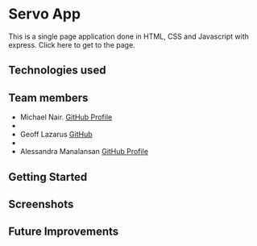 # Servo App

This is a single page application done in HTML, CSS and Javascript with express. Click here to get to the page.

## Technologies used

## Team members
- Michael Nair. [GitHub Profile](https://github.com/MichaelPNair)
-
- Geoff Lazarus [GitHub](https://github.com/geoffjlazarus/)
-
- Alessandra Manalansan [GitHub Profile](https://github.com/alesmnlnsan)

## Getting Started

## Screenshots

## Future Improvements

